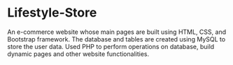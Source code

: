 # Lifestyle-Store
An e-commerce website whose main pages are built using HTML, CSS, and Bootstrap
framework. The database and tables are created using MySQL to store the user data.
Used PHP to perform operations on database, build dynamic pages and other website
functionalities.
